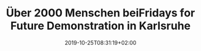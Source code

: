 ---
title: "Über 2000 Menschen beiFridays for Future Demonstration in Karlsruhe"
date: 2019-10-25T08:31:19+02:00
pdf: "pdf/pm-25-10.pdf"
summary: "Über 2000 Menschen waren heute bei der Fridaysfor   Future   Demonstration   in   Karlsruhe,   sieforderten wie immer einen ausreichenden Klimaschutz."
---